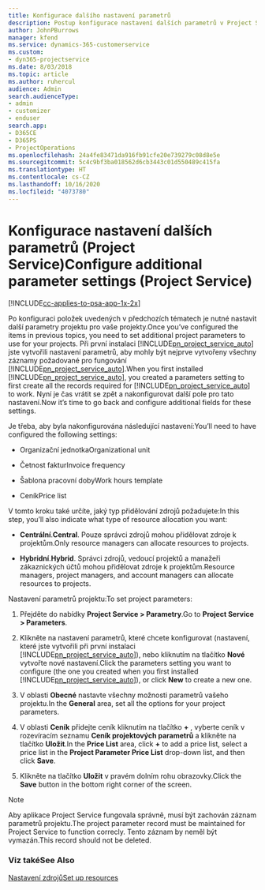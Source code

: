 ```yaml
---
title: Konfigurace dalšího nastavení parametrů
description: Postup konfigurace nastavení dalších parametrů v Project Service
author: JohnPBurrows
manager: kfend
ms.service: dynamics-365-customerservice
ms.custom:
- dyn365-projectservice
ms.date: 8/03/2018
ms.topic: article
ms.author: ruhercul
audience: Admin
search.audienceType:
- admin
- customizer
- enduser
search.app:
- D365CE
- D365PS
- ProjectOperations
ms.openlocfilehash: 24a4fe83471da916fb91cfe20e739279c08d8e5e
ms.sourcegitcommit: 5c4c9bf3ba018562d6cb3443c01d550489c415fa
ms.translationtype: HT
ms.contentlocale: cs-CZ
ms.lasthandoff: 10/16/2020
ms.locfileid: "4073780"
---
```

# <a name="configure-additional-parameter-settings-project-service"></a><span data-ttu-id="94295-103">Konfigurace nastavení dalších parametrů (Project Service)</span><span class="sxs-lookup"><span data-stu-id="94295-103">Configure additional parameter settings (Project Service)</span></span>

[!INCLUDE[cc-applies-to-psa-app-1x-2x](../includes/cc-applies-to-psa-app-1x-2x.md)]

<span data-ttu-id="94295-104">Po konfiguraci položek uvedených v předchozích tématech je nutné nastavit další parametry projektu pro vaše projekty.</span><span class="sxs-lookup"><span data-stu-id="94295-104">Once you’ve configured the items in previous topics, you need to set additional project parameters to use for your projects.</span></span> <span data-ttu-id="94295-105">Při první instalaci [!INCLUDE[pn_project_service_auto](../includes/pn-project-service-auto.md)] jste vytvořili nastavení parametrů, aby mohly být nejprve vytvořeny všechny záznamy požadované pro fungování [!INCLUDE[pn_project_service_auto](../includes/pn-project-service-auto.md)].</span><span class="sxs-lookup"><span data-stu-id="94295-105">When you first installed [!INCLUDE[pn_project_service_auto](../includes/pn-project-service-auto.md)], you created a parameters setting to first create all the records required for [!INCLUDE[pn_project_service_auto](../includes/pn-project-service-auto.md)] to work.</span></span> <span data-ttu-id="94295-106">Nyní je čas vrátit se zpět a nakonfigurovat další pole pro tato nastavení.</span><span class="sxs-lookup"><span data-stu-id="94295-106">Now it’s time to go back and configure additional fields for these settings.</span></span>  
  
 <span data-ttu-id="94295-107">Je třeba, aby byla nakonfigurována následující nastavení:</span><span class="sxs-lookup"><span data-stu-id="94295-107">You’ll need to have configured the following settings:</span></span>  
  
-   <span data-ttu-id="94295-108">Organizační jednotka</span><span class="sxs-lookup"><span data-stu-id="94295-108">Organizational unit</span></span>  
  
-   <span data-ttu-id="94295-109">Četnost faktur</span><span class="sxs-lookup"><span data-stu-id="94295-109">Invoice frequency</span></span>  
  
-   <span data-ttu-id="94295-110">Šablona pracovní doby</span><span class="sxs-lookup"><span data-stu-id="94295-110">Work hours template</span></span>  
  
-   <span data-ttu-id="94295-111">Ceník</span><span class="sxs-lookup"><span data-stu-id="94295-111">Price list</span></span>  
 
<span data-ttu-id="94295-112">V tomto kroku také určíte, jaký typ přidělování zdrojů požadujete:</span><span class="sxs-lookup"><span data-stu-id="94295-112">In this step, you’ll also indicate what type of resource allocation you want:</span></span>  
  
- <span data-ttu-id="94295-113">**Centrální**.</span><span class="sxs-lookup"><span data-stu-id="94295-113">**Central**.</span></span> <span data-ttu-id="94295-114">Pouze správci zdrojů mohou přidělovat zdroje k projektům.</span><span class="sxs-lookup"><span data-stu-id="94295-114">Only resource managers can allocate resources to projects.</span></span>  
  
- <span data-ttu-id="94295-115">**Hybridní**.</span><span class="sxs-lookup"><span data-stu-id="94295-115">**Hybrid**.</span></span> <span data-ttu-id="94295-116">Správci zdrojů, vedoucí projektů a manažeři zákaznických účtů mohou přidělovat zdroje k projektům.</span><span class="sxs-lookup"><span data-stu-id="94295-116">Resource managers, project managers, and account managers can allocate resources to projects.</span></span>  
  
 
<span data-ttu-id="94295-117">Nastavení parametrů projektu:</span><span class="sxs-lookup"><span data-stu-id="94295-117">To set project parameters:</span></span>  
  
1. <span data-ttu-id="94295-118">Přejděte do nabídky **Project Service > Parametry**.</span><span class="sxs-lookup"><span data-stu-id="94295-118">Go to **Project Service > Parameters**.</span></span>  
  
2. <span data-ttu-id="94295-119">Klikněte na nastavení parametrů, které chcete konfigurovat (nastavení, které jste vytvořili při první instalaci [!INCLUDE[pn_project_service_auto](../includes/pn-project-service-auto.md)]), nebo kliknutím na tlačítko **Nové** vytvořte nové nastavení.</span><span class="sxs-lookup"><span data-stu-id="94295-119">Click the parameters setting you want to configure (the one you created when you first installed [!INCLUDE[pn_project_service_auto](../includes/pn-project-service-auto.md)]), or click **New** to create a new one.</span></span>  
  
3. <span data-ttu-id="94295-120">V oblasti **Obecné** nastavte všechny možnosti parametrů vašeho projektu.</span><span class="sxs-lookup"><span data-stu-id="94295-120">In the **General** area, set all the options for your project parameters.</span></span>  
  
4. <span data-ttu-id="94295-121">V oblasti **Ceník** přidejte ceník kliknutím na tlačítko **+** , vyberte ceník v rozevíracím seznamu **Ceník projektových parametrů** a klikněte na tlačítko **Uložit**.</span><span class="sxs-lookup"><span data-stu-id="94295-121">In the **Price List** area, click **+** to add a price list, select a price list in the **Project Parameter Price List** drop-down list, and then click **Save**.</span></span>  
  
5. <span data-ttu-id="94295-122">Klikněte na tlačítko **Uložit** v pravém dolním rohu obrazovky.</span><span class="sxs-lookup"><span data-stu-id="94295-122">Click the **Save** button in the bottom right corner of the screen.</span></span>  

> [!NOTE]
> <span data-ttu-id="94295-123">Aby aplikace Project Service fungovala správně, musí být zachován záznam parametrů projektu.</span><span class="sxs-lookup"><span data-stu-id="94295-123">The project parameter record must be maintained for Project Service to function correcly.</span></span> <span data-ttu-id="94295-124">Tento záznam by neměl být vymazán.</span><span class="sxs-lookup"><span data-stu-id="94295-124">This record should not be deleted.</span></span>

### <a name="see-also"></a><span data-ttu-id="94295-125">Viz také</span><span class="sxs-lookup"><span data-stu-id="94295-125">See Also</span></span>  
 [<span data-ttu-id="94295-126">Nastavení zdrojů</span><span class="sxs-lookup"><span data-stu-id="94295-126">Set up resources</span></span>](../psa/set-up-resources.md)
